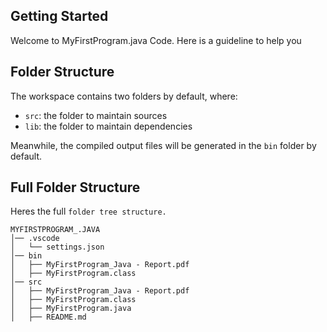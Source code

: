 ## Getting Started
Welcome to MyFirstProgram.java Code. Here is a guideline to help you 

## Folder Structure
The workspace contains two folders by default, where:

- `src`: the folder to maintain sources 
- `lib`: the folder to maintain dependencies

Meanwhile, the compiled output files will be generated in the `bin` folder by default.

## Full Folder Structure
Heres the full `folder tree structure.`

    MYFIRSTPROGRAM_.JAVA
    │── .vscode
    │   └── settings.json
    │── bin
    │   ├── MyFirstProgram_Java - Report.pdf
    │   ├── MyFirstProgram.class
    │── src
    │   ├── MyFirstProgram_Java - Report.pdf
    │   ├── MyFirstProgram.class
    │   ├── MyFirstProgram.java
    │   ├── README.md

#